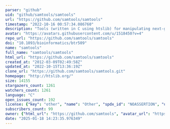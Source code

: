 ```yaml
---
parser: "github"
uid: "github/samtools/samtools"
url: "https://github.com/samtools/samtools"
timestamp: "2022-10-16 00:57:34.086760"
description: "Tools (written in C using htslib) for manipulating next-generation sequencing data"
avatar: "https://avatars.githubusercontent.com/u/1518450?v=4"
repo_url: "https://github.com/samtools/samtools"
doi: "10.1093/bioinformatics/btr509"
name: "samtools"
full_name: "samtools/samtools"
html_url: "https://github.com/samtools/samtools"
created_at: "2012-03-09T02:49:58Z"
updated_at: "2022-10-15T13:36:19Z"
clone_url: "https://github.com/samtools/samtools.git"
homepage: "http://htslib.org/"
size: 14155
stargazers_count: 1261
watchers_count: 1261
language: "C"
open_issues_count: 192
license: {"key": "other", "name": "Other", "spdx_id": "NOASSERTION", "url": null, "node_id": "MDc6TGljZW5zZTA="}
subscribers_count: 99
owner: {"html_url": "https://github.com/samtools", "avatar_url": "https://avatars.githubusercontent.com/u/1518450?v=4", "login": "samtools", "type": "Organization"}
date: "2025-01-18 14:23:35.976349"
---
```

